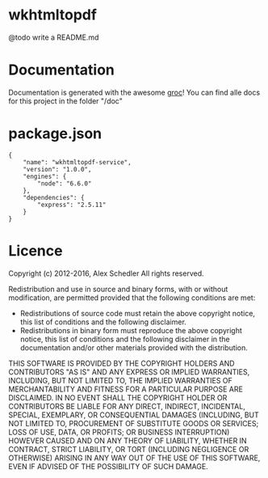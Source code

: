 # wkhtmltopdf

@todo write a README.md

# Documentation

Documentation is generated with the awesome [groc](https://github.com/nevir/groc)!
You can find alle docs for this project in the folder "/doc"

# package.json
	
	{
		"name": "wkhtmltopdf-service",
		"version": "1.0.0",
		"engines": {
			"node": "6.6.0"
		},
		"dependencies": {
			"express": "2.5.11"
		}
	}
	
# Licence 

Copyright (c) 2012-2016, Alex Schedler
All rights reserved.

Redistribution and use in source and binary forms, with or without modification, are permitted provided that the following conditions are met:

* Redistributions of source code must retain the above copyright notice, this list of conditions and the following disclaimer.
* Redistributions in binary form must reproduce the above copyright notice, this list of conditions and the following disclaimer in the documentation and/or other materials provided with the distribution.

THIS SOFTWARE IS PROVIDED BY THE COPYRIGHT HOLDERS AND CONTRIBUTORS "AS IS" AND ANY EXPRESS OR IMPLIED WARRANTIES, INCLUDING, BUT NOT LIMITED TO, THE IMPLIED WARRANTIES OF MERCHANTABILITY AND FITNESS FOR A PARTICULAR PURPOSE ARE DISCLAIMED. IN NO EVENT SHALL THE COPYRIGHT HOLDER OR CONTRIBUTORS BE LIABLE FOR ANY DIRECT, INDIRECT, INCIDENTAL, SPECIAL, EXEMPLARY, OR CONSEQUENTIAL DAMAGES (INCLUDING, BUT NOT LIMITED TO, PROCUREMENT OF SUBSTITUTE GOODS OR SERVICES; LOSS OF USE, DATA, OR PROFITS; OR BUSINESS INTERRUPTION) HOWEVER CAUSED AND ON ANY THEORY OF LIABILITY, WHETHER IN CONTRACT, STRICT LIABILITY, OR TORT (INCLUDING NEGLIGENCE OR OTHERWISE) ARISING IN ANY WAY OUT OF THE USE OF THIS SOFTWARE, EVEN IF ADVISED OF THE POSSIBILITY OF SUCH DAMAGE.